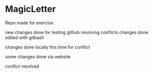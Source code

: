 # MagicLetter
Repo made for exercise

new changes done for testing github resolving conflicts
changes done 
edited with gitbash

changes done locally this time
for conflict

some changes done via website

conflict resolved

